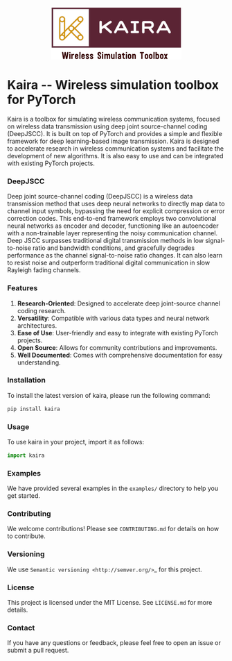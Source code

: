 <p align="center">
  <img src="docs/logo.png" />
</p>

# Kaira -- Wireless simulation toolbox for PyTorch


Kaira is a toolbox for simulating wireless communication systems, focused on wireless data transmission using deep joint source-channel coding (DeepJSCC). It is built on top of PyTorch and provides a simple and flexible framework for deep learning-based image transmission. Kaira is designed to accelerate research in wireless communication systems and facilitate the development of new algorithms. It is also easy to use and can be integrated with existing PyTorch projects.

### DeepJSCC
Deep joint source-channel coding (DeepJSCC) is a wireless data transmission method that uses deep neural networks to directly map data to channel input symbols, bypassing the need for explicit compression or error correction codes. This end-to-end framework employs two convolutional neural networks as encoder and decoder, functioning like an autoencoder with a non-trainable layer representing the noisy communication channel. Deep JSCC surpasses traditional digital transmission methods in low signal-to-noise ratio and bandwidth conditions, and gracefully degrades performance as the channel signal-to-noise ratio changes. It can also learn to resist noise and outperform traditional digital communication in slow Rayleigh fading channels.

### Features

1. **Research-Oriented**: Designed to accelerate deep joint-source channel coding research.
2. **Versatility**: Compatible with various data types and neural network architectures.
3. **Ease of Use**: User-friendly and easy to integrate with existing PyTorch projects.
4. **Open Source**: Allows for community contributions and improvements.
5. **Well Documented**: Comes with comprehensive documentation for easy understanding.

### Installation

To install the latest version of kaira, please run the following command:

```bash
pip install kaira
```

### Usage

To use kaira in your project, import it as follows:

```python
import kaira
```

### Examples

We have provided several examples in the `examples/` directory to help you get started.

### Contributing

We welcome contributions! Please see `CONTRIBUTING.md` for details on how to contribute.

### Versioning
We use `Semantic versioning <http://semver.org/>`_ for this project.

### License

This project is licensed under the MIT License. See `LICENSE.md` for more details.

### Contact

If you have any questions or feedback, please feel free to open an issue or submit a pull request.